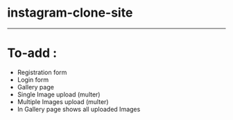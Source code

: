 # instagram-clone-site

---

# To-add :

- Registration form
- Login form
- Gallery page
- Single Image upload (multer)
- Multiple Images upload (multer)
- In Gallery page shows all uploaded Images
